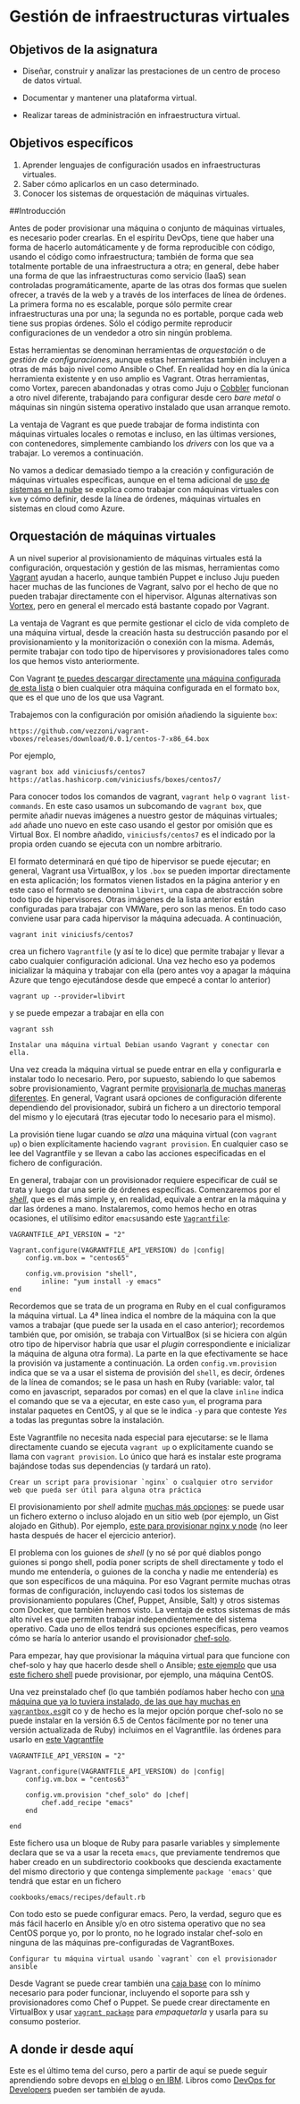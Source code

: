 Gestión de infraestructuras virtuales
===

<!--@
prev: Gestion_de_configuraciones
-->

<div class="objetivos" markdown="1">

<h2>Objetivos de la asignatura</h2>

* Diseñar, construir y analizar las prestaciones de un centro de
  proceso de datos virtual. 
  
* Documentar y mantener una plataforma virtual.

* Realizar tareas de administración en infraestructura virtual.

<h2>Objetivos específicos</h2>

1. Aprender lenguajes de configuración usados en infraestructuras virtuales.
2. Saber cómo aplicarlos en un caso determinado.
3. Conocer los sistemas de orquestación de máquinas virtuales.

</div>

##Introducción

Antes de poder provisionar una máquina o conjunto de máquinas
virtuales, es necesario poder crearlas. En el espíritu DevOps, tiene
que haber una forma de hacerlo automáticamente y de forma reproducible
con código, usando el código como infraestructura; también de forma
que sea totalmente portable de una infraestructura a otra; en general,
debe haber una forma de que las infraestructuras como servicio (IaaS)
sean controladas programáticamente, aparte de las otras dos formas que
suelen ofrecer, a través de la web y a través de los interfaces de
línea de órdenes. La primera forma no es escalable, porque sólo
permite crear infraestructuras una por una; la segunda no es portable,
porque cada web tiene sus propias órdenes. Sólo el código permite
reproducir configuraciones de un vendedor a otro sin ningún problema.

Estas herramientas se denominan herramientas de *orquestación* o de
*gestión de configuraciones*, aunque estas herramientas también
incluyen a otras de más bajo nivel como Ansible o Chef. En realidad
hoy en día la única herramienta existente y en uso amplio es
Vagrant. Otras herramientas, como Vortex, parecen abandonadas y otras
como Juju o [Cobbler](http://cobbler.github.io/manuals/quickstart/)
funcionan a otro nivel diferente, trabajando para configurar desde
cero *bare metal* o máquinas sin ningún sistema operativo instalado
que usan arranque remoto.

La ventaja de Vagrant es que puede trabajar de forma indistinta con
máquinas virtuales locales o remotas e incluso, en las últimas
versiones, con contenedores, simplemente cambiando los *drivers* con
los que va a trabajar. Lo veremos a continuación.

No vamos a dedicar demasiado tiempo a la creación y configuración de
máquinas virtuales específicas, aunque en el tema adicional de
[uso de sistemas en la nube](Uso_de_sistemas.md) se explica como
trabajar con máquinas virtuales con `kvm` y cómo definir, desde la
línea de órdenes, máquinas virtuales en sistemas en cloud como Azure. 


Orquestación de máquinas virtuales
---------------

A un nivel superior al provisionamiento de máquinas virtuales está la configuración,
orquestación y gestión de las mismas, herramientas como
[Vagrant](https://vagrantup.com) ayudan a hacerlo, aunque también
Puppet e incluso Juju pueden hacer muchas de las funciones de
Vagrant, salvo por el hecho de que no pueden trabajar directamente con
el hipervisor. Algunas alternativas son
[Vortex](https://www.npmjs.com/package/vortex), pero en general el
mercado está bastante copado por Vagrant. 

La ventaja de Vagrant es que permite gestionar el ciclo de vida
completo de una máquina virtual, desde la creación hasta su
destrucción pasando por el provisionamiento y la monitorización o
conexión con la misma. Además, permite trabajar con todo tipo de
hipervisores y provisionadores tales como los que hemos visto
anteriormente.

Con Vagrant [te puedes descargar directamente](https://gist.github.com/dergachev/3866825)
[una máquina configurada de esta lista](http://www.vagrantbox.es/) o
bien cualquier otra máquina configurada en el formato `box`, que es el
que uno de los que usa Vagrant.

Trabajemos con la configuración por omisión añadiendo la siguiente
`box`:

	https://github.com/vezzoni/vagrant-vboxes/releases/download/0.0.1/centos-7-x86_64.box


Por
ejemplo, 

	vagrant box add viniciusfs/centos7 https://atlas.hashicorp.com/viniciusfs/boxes/centos7/

Para conocer todos los comandos de vagrant, `vagrant help` o `vagrant
list-commands`. En este caso usamos un subcomando de `vagrant box`,
que permite añadir nuevas imágenes a nuestro gestor de máquinas
virtuales; `add` añade uno nuevo en este caso usando el gestor por
omisión que es Virtual Box. El nombre añadido, `viniciusfs/centos7` es
el indicado por la propia orden cuando se ejecuta con un nombre
arbitrario. 

El formato determinará en qué tipo de hipervisor se puede ejecutar; en
general, Vagrant usa VirtualBox, y los `.box` se pueden importar
directamente en esta aplicación; los formatos vienen listados en la
página anterior y en este caso el formato se denomina `libvirt`, una
capa de abstracción sobre todo tipo de hipervisores. Otras imágenes de la lista anterior están configuradas para trabajar con
VMWare, pero son las menos. En todo caso conviene usar para cada
hipervisor la máquina adecuada. A continuación,

	vagrant init viniciusfs/centos7
	
crea un fichero `Vagrantfile` (y así te lo dice) que permite trabajar
y llevar a cabo cualquier configuración adicional. Una vez hecho eso
ya podemos inicializar la máquina y trabajar con ella (pero antes voy
a apagar la máquina Azure que tengo ejecutándose desde que empecé a
contar lo anterior)

	vagrant up --provider=libvirt
	
y se puede empezar a trabajar en ella con 

	vagrant ssh
	
<div class='ejercicios' markdown='1'>

	Instalar una máquina virtual Debian usando Vagrant y conectar con ella.
	
</div>

	
Una vez creada la máquina virtual se puede entrar en ella y
configurarla e instalar todo lo necesario. Pero, por supuesto,
sabiendo lo que sabemos sobre provisionamiento, Vagrant permite
[provisionarla de muchas maneras diferentes](https://www.vagrantup.com/docs/provisioning/index.html). En
general, Vagrant usará opciones de configuración diferente dependiendo
del provisionador, subirá un fichero a un directorio temporal del
mismo y lo ejecutará (tras ejecutar todo lo necesario para el mismo). 

La provisión tiene lugar cuando se *alza* una máquina virtual (con
`vagrant up`) o bien explícitamente haciendo `vagrant provision`. En
cualquier caso se lee del Vagrantfile y se llevan a cabo las acciones
especificadas en el fichero de configuración. 

En general, trabajar con un provisionador requiere especificar de cuál
se trata y luego dar una serie de órdenes específicas. Comenzaremos
por el
[*shell*](http://docs.vagrantup.com/v2/provisioning/shell.html), que
es el más simple y, en realidad, equivale a entrar en la máquina y dar
las órdenes a mano. Instalaremos, como hemos hecho en otras ocasiones,
el utilísimo editor `emacs`usando este
[`Vagrantfile`](../../ejemplos/vagrant/provision/Vagrantfile):

	VAGRANTFILE_API_VERSION = "2"

	Vagrant.configure(VAGRANTFILE_API_VERSION) do |config|
		config.vm.box = "centos65"

	    config.vm.provision "shell",
			inline: "yum install -y emacs"
	end

Recordemos que se trata de un programa en Ruby en el cual configuramos
la máquina virtual. La 4ª línea indica el nombre de la máquina con la
que vamos a trabajar (que puede ser la usada en el caso anterior);
recordemos también que, por omisión, se trabaja con VirtualBox (si se
hiciera con algún otro tipo de hipervisor habría que usar el *plugin*
correspondiente e inicializar la máquina de alguna otra forma). La
parte en la que efectivamente se hace la provisión va justamente a
continuación. La orden `config.vm.provision` indica que se va a usar
el sistema de provisión del `shell`, es decir, órdenes de la línea de
comandos; se le pasa un hash en Ruby  (variable: valor, tal como en
javascript, separados por comas) en el que la clave `inline` indica el
comando que se va a ejecutar, en este caso `yum`, el programa para
instalar paquetes en CentOS, y al que se le indica `-y` para que
conteste *Yes* a todas las preguntas sobre la instalación. 

Este Vagrantfile no necesita nada especial para ejecutarse: se le
llama directamente cuando se ejecuta `vagrant up` o explícitamente
cuando se llama con `vagrant provision`. Lo único que hará es instalar
este programa bajándose todas sus dependencias (y tardará un rato).

<div class='ejercicios' markdown='1'>

	Crear un script para provisionar `nginx` o cualquier otro servidor
	web que pueda ser útil para alguna otra práctica
	
</div>

<div class='nota' markdown='1'>

El provisionamiento por *shell* admite
[muchas más opciones](http://docs.vagrantup.com/provisioning/shell.html):
se puede usar un fichero externo o incluso alojado en un sitio web
(por ejemplo, un Gist alojado en Github). Por ejemplo,
[este para provisionar nginx y node](https://gist.github.com/DamonOehlman/5754302)
(no leer hasta después de hacer el ejercicio anterior).

</div>

El problema con los guiones de *shell* (y no sé por qué diablos pongo
guiones si pongo shell, podía poner scripts de shell directamente y
todo el mundo me entendería, o guiones de la concha y nadie me
entendería) es que son específicos de una máquina. Por eso Vagrant
permite muchas otras formas de configuración, incluyendo casi todos
los sistemas de provisionamiento populares (Chef, Puppet, Ansible,
Salt) y otros sistemas com Docker, que también hemos visto. La ventaja
de estos sistemas de más alto nivel es que permiten trabajar
independientemente del sistema operativo. Cada uno de ellos tendrá sus
opciones específicas, pero veamos cómo se haría lo anterior usando el
provisionador
[chef-solo](https://www.vagrantup.com/docs/provisioning/chef_solo.html).

Para empezar, hay que provisionar la máquina virtual para que funcione
con chef-solo y hay que hacerlo desde shell o Ansible;
[este ejemplo](../../ejemplos/vagrant/provision/chef-with-shell/Vagrantfile)
que usa
[este fichero shell](../../ejemplos/vagrant/provision/chef-with-shell/chef-solo.sh)
puede provisionar, por ejemplo, una máquina CentOS. 

Una vez preinstalado chef (lo que también podíamos haber hecho con
[una máquina que ya lo tuviera instalado, de las que hay muchas en `vagrantbox.es`](http://www.vagrantbox.es/)git co
y de hecho es la mejor opción porque chef-solo no se puede instalar en
la versión 6.5 de Centos fácilmente por no tener una versión
actualizada de Ruby)
incluimos en el Vagrantfile. las órdenes para usarlo en
[este Vagrantfile](../../ejemplos/vagrant/provision/chef/Vagrantfile) 

	VAGRANTFILE_API_VERSION = "2"

	Vagrant.configure(VAGRANTFILE_API_VERSION) do |config|
		config.vm.box = "centos63"

	    config.vm.provision "chef_solo" do |chef|
			chef.add_recipe "emacs"
		end

	end

Este fichero usa un bloque de Ruby para pasarle variables y
simplemente declara que se va a usar la receta `emacs`, que
previamente tendremos que haber creado en un subdirectorio cookbooks
que descienda exactamente del mismo directorio y que contenga
simplemente `package 'emacs'` que tendrá que estar en un fichero 

	cookbooks/emacs/recipes/default.rb
	
Con todo esto se puede configurar emacs. Pero, la verdad, seguro que
es más fácil hacerlo en Ansible y/o en otro sistema operativo que no
sea CentOS porque yo, por lo pronto, no he logrado instalar chef-solo
en ninguna de las máquinas pre-configuradas de VagrantBoxes. 

<div class='ejercicios' markdown='1'>

	Configurar tu máquina virtual usando `vagrant` con el provisionador
	ansible
	
</div>

Desde Vagrant se puede crear también una
[caja base](https://www.vagrantup.com/docs/boxes/base.html) con lo
mínimo necesario para poder funcionar, incluyendo el soporte para ssh
y provisionadores como Chef o Puppet. Se puede crear directamente en
VirtualBox y usar
[`vagrant package`](https://www.vagrantup.com/docs/cli/package.html)
para *empaquetarla* y usarla para su consumo posterior. 

A donde ir desde aquí
-------

Este es el último tema del curso, pero a partir de aquí se puede
seguir aprendiendo sobre devops en [el blog](https://devops.com/) o
[en IBM](http://www.ibm.com/ibm/devops/us/en/). Libros como
[DevOps for Developers](https://www.amazon.es/dp/B009D6ZB0G?tag=atalaya-21&camp=3634&creative=24822&linkCode=as4&creativeASIN=B009D6ZB0G&adid=0PB61Y2QD9K49W3EP8MN&)
pueden ser también de ayuda.


	
